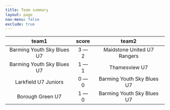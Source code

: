 ```yaml
---
title: Team summary
layout: page
nav-menu: false
exclude: true
---
```




|           team1            |    score    |            team2            |
|:--------------------------:|:-----------:|:---------------------------:|
| Barming Youth Sky Blues U7 | 3 &mdash; 2 | Maidstone United U7 Rangers |
| Barming Youth Sky Blues U7 | 1 &mdash; 1 |        Thamesview U7        |
|    Larkfield U7 Juniors    | 0 &mdash; 0 | Barming Youth Sky Blues U7  |
|      Borough Green U7      | 1 &mdash; 0 | Barming Youth Sky Blues U7  |

 <br /><br /><br />